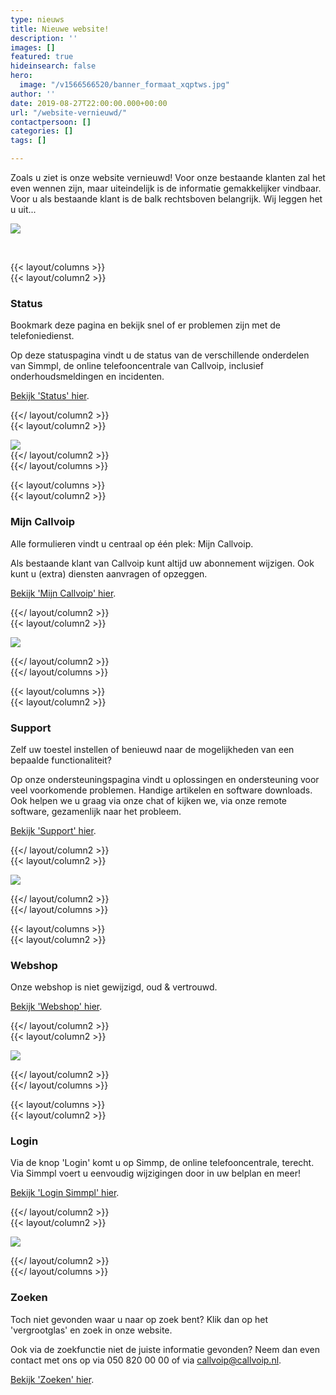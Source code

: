 ```yaml
---
type: nieuws
title: Nieuwe website!
description: ''
images: []
featured: true
hideinsearch: false
hero:
  image: "/v1566566520/banner_formaat_xqptws.jpg"
author: ''
date: 2019-08-27T22:00:00.000+00:00
url: "/website-vernieuwd/"
contactpersoon: []
categories: []
tags: []

---
```

Zoals u ziet is onze website vernieuwd! Voor onze bestaande klanten zal het even wennen zijn, maar uiteindelijk is de informatie gemakkelijker vindbaar. Voor u als bestaande klant is de balk rechtsboven belangrijk. Wij leggen het u uit...

![](https://res.cloudinary.com/callvoip/image/upload/v1566812938/new_btpepq.png)

<br>

{{< layout/columns >}}  
{{< layout/column2 >}}

### Status

Bookmark deze pagina en bekijk snel of er problemen zijn met de telefoniedienst.

Op deze statuspagina vindt u de status van de verschillende onderdelen van Simmpl, de online telefooncentrale van Callvoip, inclusief onderhoudsmeldingen en incidenten.

[Bekijk 'Status' hier](https://callvoip.nl/status/).

{{</ layout/column2 >}}  
{{< layout/column2 >}}

![](https://res.cloudinary.com/callvoip/image/upload/v1567432846/mailing-status_stuzes.png)  
{{</ layout/column2 >}}  
{{</ layout/columns >}}

{{< layout/columns >}}  
{{< layout/column2 >}}

### Mijn Callvoip

Alle formulieren vindt u centraal op één plek: Mijn Callvoip.

Als bestaande klant van Callvoip kunt altijd uw abonnement wijzigen. Ook kunt u (extra) diensten aanvragen of opzeggen.

[Bekijk 'Mijn Callvoip' hier](https://callvoip.nl/mijncallvoip/).

{{</ layout/column2 >}}  
{{< layout/column2 >}}

![](https://res.cloudinary.com/callvoip/image/upload/v1567432926/mailing-mijncallvoip_iihpqt.png)

{{</ layout/column2 >}}  
{{</ layout/columns >}}

{{< layout/columns >}}  
{{< layout/column2 >}}

### Support

Zelf uw toestel instellen of benieuwd naar de mogelijkheden van een bepaalde functionaliteit?

Op onze ondersteuningspagina vindt u oplossingen en ondersteuning voor veel voorkomende problemen. Handige artikelen en software downloads. Ook helpen we u graag via onze chat of kijken we, via onze remote software, gezamenlijk naar het probleem.

[Bekijk 'Support' hier](https://callvoip.nl/ondersteuning/).

{{</ layout/column2 >}}  
{{< layout/column2 >}}

![](https://res.cloudinary.com/callvoip/image/upload/v1567432947/mailing-support_bhhssc.png)

{{</ layout/column2 >}}  
{{</ layout/columns >}}

{{< layout/columns >}}  
{{< layout/column2 >}}

### Webshop

Onze webshop is niet gewijzigd, oud & vertrouwd.

[Bekijk 'Webshop' hier](https://www.callvoip.nl/pages/webshop/).

{{</ layout/column2 >}}  
{{< layout/column2 >}}

![](https://res.cloudinary.com/callvoip/image/upload/v1567432967/mailing-webshop_gef2vm.png)

{{</ layout/column2 >}}  
{{</ layout/columns >}}

{{< layout/columns >}}  
{{< layout/column2 >}}

### Login

Via de knop 'Login' komt u op Simmp, de online telefooncentrale, terecht. Via Simmpl voert u eenvoudig wijzigingen door in uw belplan en meer!

[Bekijk 'Login Simmpl' hier](https://panel.callvoip.nl/login/panel).

{{</ layout/column2 >}}  
{{< layout/column2 >}}

![](https://res.cloudinary.com/callvoip/image/upload/v1567432986/mailing-login_l0xajk.png)

{{</ layout/column2 >}}  
{{</ layout/columns >}}

### Zoeken

Toch niet gevonden waar u naar op zoek bent? Klik dan op het 'vergrootglas' en zoek in onze website.

Ook via de zoekfunctie niet de juiste informatie gevonden? Neem dan even contact met ons op via 050 820 00 00 of via callvoip@callvoip.nl.

[Bekijk 'Zoeken' hier](https://www.callvoip.nl/zoeken/).